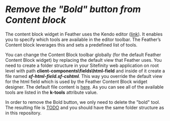 *Remove the "Bold" button from Content block*
=====================================

The content block widget in Feather uses the Kendo editor
([link](http://demos.telerik.com/kendo-ui/editor/index)). It enables you
to specify which tools are available in the editor toolbar. The
Feather’s Content block leverages this and sets a predefined list of
tools.

You can change the Content Block toolbar globally (for the default
Feather Content Block widget) by replacing the default view that Feather
uses. You need to create a folder structure in your Sitefinity web
application on root level with path
**client-components\\fields\\html-field** and inside of it create a file
named ***sf-html-field.sf-cshtml**.* This way you override the default
view for the html field which is used by the Feather Content Block
widget designer. The default file content is
[here](https://github.com/Sitefinity/feather/blob/master/Telerik.Sitefinity.Frontend/client-components/fields/html-field/sf-html-field.sf-cshtml).
As you can see all of the available tools are listed in the **k-tools**
attribute value.

In order to remove the Bold button, we only need to delete the "bold" tool. The resulting file is [TODO]() and you should have the same folder structure as in this repository.
